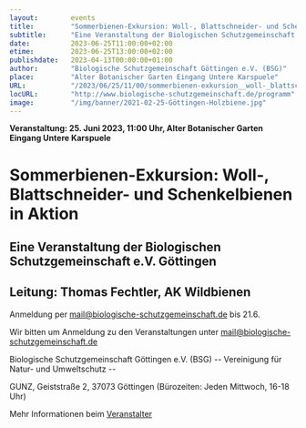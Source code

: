 ```yaml
---
layout:        events
title:         "Sommerbienen-Exkursion: Woll-, Blattschneider- und Schenkelbienen in Aktion"
subtitle:      "Eine Veranstaltung der Biologischen Schutzgemeinschaft e.V. Göttingen"
date:          2023-06-25T11:00:00+02:00
etime:         2023-06-25T13:00:00+02:00
publishdate:   2023-04-13T00:00:00+01:00
author:        "Biologische Schutzgemeinschaft Göttingen e.V. (BSG)"
place:         "Alter Botanischer Garten Eingang Untere Karspuele"
URL:           "/2023/06/25/11/00/sommerbienen-exkursion__woll-_blattschneider-_und_schenkelbienen_in_aktion"
locURL:        "http://www.biologische-schutzgemeinschaft.de/programm"
image:         "/img/banner/2021-02-25-Göttingen-Holzbiene.jpg"
---
```


**Veranstaltung: 25. Juni 2023, 11:00 Uhr, Alter Botanischer Garten Eingang Untere Karspuele**

Sommerbienen-Exkursion: Woll-, Blattschneider- und Schenkelbienen in Aktion
===========

Eine Veranstaltung der Biologischen Schutzgemeinschaft e.V. Göttingen
-----------
Leitung: Thomas Fechtler, AK Wildbienen
-------------

Anmeldung per mail@biologische-schutzgemeinschaft.de bis 21.6.


Wir bitten um Anmeldung zu den Veranstaltungen unter mail@biologische-schutzgemeinschaft.de

Biologische Schutzgemeinschaft Göttingen e.V. (BSG)
-- Vereinigung für Natur- und Umweltschutz --

GUNZ, Geiststraße 2, 37073 Göttingen (Bürozeiten: Jeden Mittwoch, 16-18 Uhr)

Mehr Informationen beim [Veranstalter](http://www.biologische-schutzgemeinschaft.de/programm)
